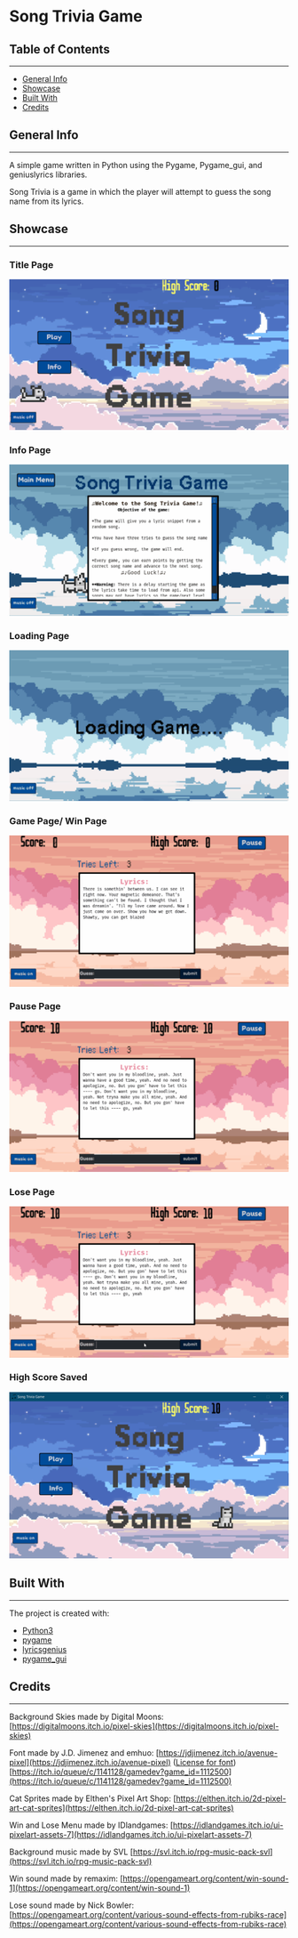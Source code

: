# Song Trivia Game

## Table of Contents
-------------
* [General Info](#general-info)
* [Showcase](#showcase)
* [Built With](#built-with)
* [Credits](#credits)


## General Info
-------------
A simple game written in Python using the Pygame, Pygame_gui, and geniuslyrics libraries.

Song Trivia is a game in which the player will attempt to guess the song name from its lyrics.

## Showcase
-------------
### Title Page
![](https://github.com/amarikb/Song-Trivia-Game/blob/main/data/readme/titlepage.gif)

### Info Page
![](https://github.com/amarikb/Song-Trivia-Game/blob/main/data/readme/infopage.gif)

### Loading Page
![](https://github.com/amarikb/Song-Trivia-Game/blob/main/data/readme/loadingpage.gif)

### Game Page/ Win Page
![](https://github.com/amarikb/Song-Trivia-Game/blob/main/data/readme/gamepage.gif)

### Pause Page
![](https://github.com/amarikb/Song-Trivia-Game/blob/main/data/readme/pausepage.gif)

### Lose Page 
![](https://github.com/amarikb/Song-Trivia-Game/blob/main/data/readme/losepage.gif)

### High Score Saved
![](https://github.com/amarikb/Song-Trivia-Game/blob/main/data/readme/highscore.png)

## Built With
-------------
The project is created with:
* [Python3](https://www.python.org) 
* [pygame](https://www.pygame.org/news)
* [lyricsgenius](https://lyricsgenius.readthedocs.io/en/master/)
* [pygame_gui](https://pygame-gui.readthedocs.io/en/latest/)


## Credits
-------------
Background Skies made by Digital Moons:
[https://digitalmoons.itch.io/pixel-skies](https://digitalmoons.itch.io/pixel-skies)

Font made by J.D. Jimenez and emhuo:
[https://jdjimenez.itch.io/avenue-pixel](https://jdjimenez.itch.io/avenue-pixel) ([License for font](https://docs.google.com/document/d/1GswMiU30K4C09jPWKWTYDtdHQ5PcxebwiBGdHvPt4W4/edit))
[https://itch.io/queue/c/1141128/gamedev?game_id=1112500](https://itch.io/queue/c/1141128/gamedev?game_id=1112500)

Cat Sprites made by Elthen's Pixel Art Shop:
[https://elthen.itch.io/2d-pixel-art-cat-sprites](https://elthen.itch.io/2d-pixel-art-cat-sprites)

Win and Lose Menu made by IDlandgames:
[https://idlandgames.itch.io/ui-pixelart-assets-7](https://idlandgames.itch.io/ui-pixelart-assets-7)

Background music made by SVL
[https://svl.itch.io/rpg-music-pack-svl](https://svl.itch.io/rpg-music-pack-svl)

Win sound made by remaxim:
[https://opengameart.org/content/win-sound-1](https://opengameart.org/content/win-sound-1)

Lose sound made by Nick Bowler:
[https://opengameart.org/content/various-sound-effects-from-rubiks-race](https://opengameart.org/content/various-sound-effects-from-rubiks-race)
